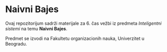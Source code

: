# Naivni Bajes

Ovaj repozitorijum sadrži materijale za 6. čas vežbi iz predmeta *Inteligentni sistemi* na temu **Naivni Bajes**.

Predmet se izvodi na Fakultetu organizacionih nauka, Univerzitet u Beogradu.